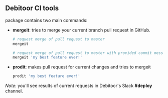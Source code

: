## Debitoor CI tools

package contains two main commands:

  - **mergeit**: tries to merge your current branch pull request in GitHub.

    ```bash
    # request merge of pull request to master 
    mergeit

    # request merge of pull request to master with provided commit message 
    mergeit 'my best feature ever!'
    ```
   
  - **prodit**: makes pull request for current changes and tries to mergeit

    ```bash
    prodit 'my best feature ever!'
    ```


*Note*: you'll see results of current requests in Debitoor's Slack **#deploy** channel.
